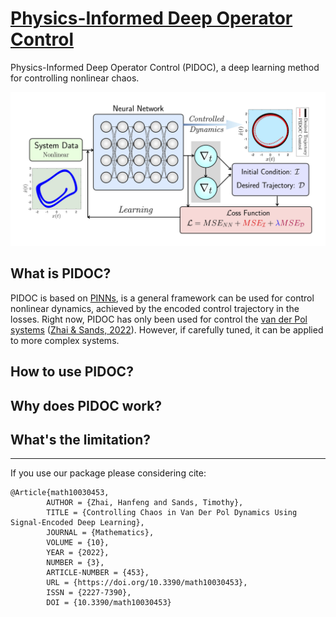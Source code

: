 # [Physics-Informed Deep Operator Control](https://arxiv.org/abs/2112.14707)
Physics-Informed Deep Operator Control (PIDOC), a deep learning method for controlling nonlinear chaos.

![schematic view of Physics-Informed Deep Operator Control](/doc/PINC_schematic.jpg)

## What is PIDOC?

PIDOC is based on [PINNs](https://maziarraissi.github.io/PINNs/), is a general framework can be used for control nonlinear dynamics, achieved by the encoded control trajectory in the losses. Right now, PIDOC has only been used for control the [van der Pol systems](https://www.sciencedirect.com/topics/mathematics/van-der-pols-equation) ([Zhai & Sands, 2022](https://doi.org/10.3390/math10030453)). However, if carefully tuned, it can be applied to more complex systems.

## How to use PIDOC?



## Why does PIDOC work?


## What's the limitation?


***

If you use our package please considering cite:
~~~
@Article{math10030453,
        AUTHOR = {Zhai, Hanfeng and Sands, Timothy},
        TITLE = {Controlling Chaos in Van Der Pol Dynamics Using Signal-Encoded Deep Learning},
        JOURNAL = {Mathematics},
        VOLUME = {10},
        YEAR = {2022},
        NUMBER = {3},
        ARTICLE-NUMBER = {453},
        URL = {https://doi.org/10.3390/math10030453},
        ISSN = {2227-7390},
        DOI = {10.3390/math10030453}
~~~
